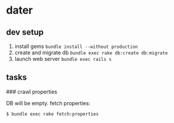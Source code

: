 # dater

## dev setup

1. install gems `bundle install --without production`
2. create and migrate db `bundle exec rake db:create db:migrate`
3. launch web server `bundle exec rails s`

## tasks

### crawl properties

DB will be empty. fetch properties:

```
$ bundle exec rake fetch:properties
```
